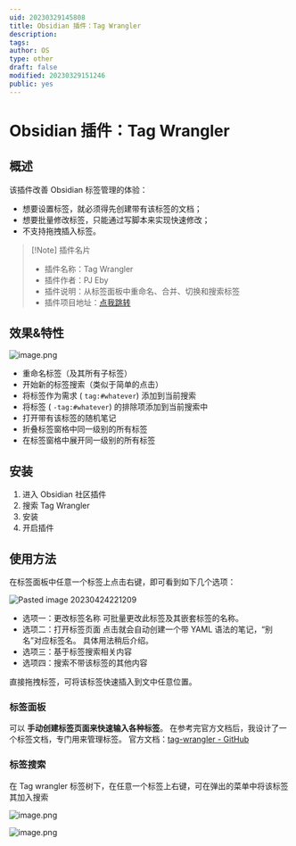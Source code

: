 ```yaml
---
uid: 20230329145808
title: Obsidian 插件：Tag Wrangler
description:
tags:
author: OS
type: other
draft: false
modified: 20230329151246
public: yes
---
```


# Obsidian 插件：Tag Wrangler

## 概述

该插件改善 Obsidian 标签管理的体验：

-   想要设置标签，就必须得先创建带有该标签的文档；
-   想要批量修改标签，只能通过写脚本来实现快速修改；
-   不支持拖拽插入标签。

> [!Note] 插件名片
> -   插件名称：Tag Wrangler
> -   插件作者：PJ Eby
> -   插件说明：从标签面板中重命名、合并、切换和搜索标签
> -   插件项目地址：[点我跳转](https://github.com/pjeby/tag-wrangler)

## 效果&特性

![image.png](https://s1.vika.cn/space/2023/04/24/1f61bfd921a7430cb2c29ce33a737862)

-   重命名标签（及其所有子标签）
-   开始新的标签搜索（类似于简单的点击）
-   将标签作为需求 ( `tag:#whatever`) 添加到当前搜索
-   将标签 ( `-tag:#whatever`) 的排除项添加到当前搜索中
-   打开带有该标签的随机笔记
-   折叠标签窗格中同一级别的所有标签
-   在标签窗格中展开同一级别的所有标签

## 安装

1. 进入 Obsidian 社区插件
2. 搜索 Tag Wrangler
3. 安装
4. 开启插件

## 使用方法

在标签面板中任意一个标签上点击右键，即可看到如下几个选项：

![Pasted image 20230424221209](https://s1.vika.cn/space/2023/04/24/e3e658e8861449bb97570b72ec685dc8)

-   选项一：更改标签名称
    可批量更改此标签及其嵌套标签的名称。
-   选项二：打开标签页面
    点击就会自动创建一个带 YAML 语法的笔记，“别名”对应标签名。
    具体用法稍后介绍。
-   选项三：基于标签搜索相关内容
-   选项四：搜索不带该标签的其他内容

直接拖拽标签，可将该标签快速插入到文中任意位置。

### 标签面板

可以 **手动创建标签页面来快速输入各种标签**。
在参考完官方文档后，我设计了一个标签文档，专门用来管理标签。
官方文档：[tag-wrangler - GitHub](https://link.zhihu.com/?target=https%3A//github.com/pjeby/tag-wrangler)

### 标签搜索

在 Tag wrangler 标签树下，在任意一个标签上右键，可在弹出的菜单中将该标签其加入搜索

![image.png](https://s1.vika.cn/space/2023/04/24/baa8c41b9fc749e6a7c863959616d6dc)

![image.png](https://s1.vika.cn/space/2023/04/24/00ce4091dda5451b96954d53d6c7853e)

